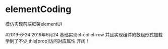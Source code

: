 # elementCoding
模仿实现前端框架elementUI

#2019-6-24
2019年6月24  基础实现el-col  el-row 并且实现组件的数组形式加载
学到了不少  this[prop]访问对应属性  开阔！